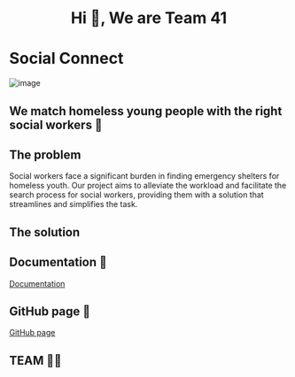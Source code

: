 <h1 align="center">Hi 👋, We are Team 41 </h1>

# Social Connect
![image](https://github.com/Real-Projects-Digitalization/ss22-team-4-ss23/assets/113977917/eb6e48cf-094f-4ff2-9b66-937af736d28c)

## We match homeless young people with the right social workers 👯

## The problem
Social workers face a significant burden in finding emergency shelters for homeless youth. Our project aims to alleviate the workload and facilitate the search process for social workers, providing them with a solution that streamlines and simplifies the task.

## The solution



## Documentation 📝
[Documentation](https://github.com/Real-Projects-Digitalization/ss22-team-4-ss23/wiki)

## GitHub page 📄
[GitHub page](https://github.com/Real-Projects-Digitalization/ss22-team-4-ss23)

## TEAM 👨‍💻



